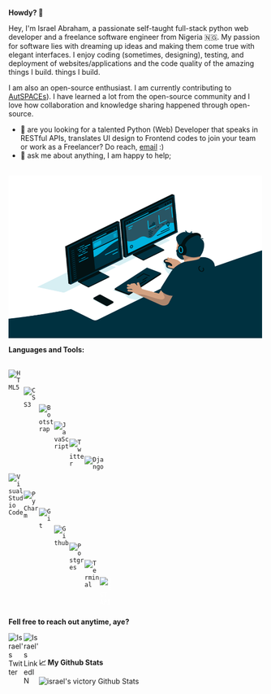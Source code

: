 **Howdy? 👋**
<br>

Hey, I'm Israel Abraham, a passionate self-taught full-stack python web developer and a freelance software engineer from Nigeria 🇳🇬. My passion for software lies with dreaming up ideas and making them come true with elegant interfaces. I enjoy coding (sometimes, designing), testing, and deployment of websites/applications and the code quality of the amazing things I build. things I build.

I am also an open-source enthusiast. I am currently contributing to [AutSPACEs](https://github.com/alan-turing-institute/AutSPACEs/)). I have learned a lot from the open-source community and I love how collaboration and knowledge sharing happened through open-source.

- 💼 are you looking for a talented Python (Web) Developer that speaks in RESTful APIs, translates UI design to Frontend codes to join your team or work as a Freelancer? Do reach, [email](mailto:israelvictory87@gmail.com) :)
- 💬 ask me about anything, I am happy to help;

<br>

<img align="center" alt="GIF" src="demo/code.gif" width="500" height="320" />

<br>

**Languages and Tools:**

<code>
<img align="left" alt="HTML5" width="30px" src="https://img.icons8.com/color/48/000000/html-5.png"/>
</code>

<code>
<img align="left" alt="CSS3" width="30px" src="https://img.icons8.com/color/48/000000/css3.png"/>
</code>

<code>
<img align="left" alt="Bootstrap" width="30px" src="https://img.icons8.com/color/48/000000/bootstrap.png"/>
</code>

<code>
<img align="left" alt="JavaScript" width="30px" src="https://img.icons8.com/color/48/000000/javascript.png"/>
</code>

<code>
<img align="left" alt="Twitter" width="30px" src="https://img.icons8.com/color/48/000000/python.png"/>
</code>

<code>
<img align="left" alt="Django" width="40px" src="https://img.icons8.com/color/48/000000/django.png"/>
</code >

<code>
<img align="left" alt="Visual Studio Code" width="30px" src="https://img.icons8.com/fluent/48/000000/visual-studio-code-2019.png"/>
</code>

<code>
<img align="left" alt="PyCharm" width="30px" src="https://img.icons8.com/color/48/000000/pycharm.png"/>
</code>

<code>
<img align="left" alt="Git" width="30px" src="https://img.icons8.com/color/48/000000/git.png"/>
</code>

<code>
<img align="left" alt="Github" width="30px" src="https://img.icons8.com/color/48/000000/github.png"/>
</code>

<code>
<img align="left" alt="Postgres" width="30px" src="https://img.icons8.com/color/48/000000/postgreesql.png"/>
</code>

<code>
<img align="left" alt="Terminal" width="30px" src="https://img.icons8.com/color/26/000000/console.png"/>
</code>

<code>
<img align="left" style="color: white;" alt="REST API" width="30px" src="https://img.icons8.com/material-outlined/24/000000/api-settings.png"/>
</code>

<br /><br />

**Fell free to reach out anytime, aye?**

[<img align="left" alt="Israel's Twitter" width="30px" src="https://img.icons8.com/color/48/000000/twitter.png"/>](https://twitter.com/israelabraham_)

[<img align="left" alt="Israel's LinkedIN" width="30px" src="https://img.icons8.com/color/48/000000/linkedin.png"/>](https://linkedin.com/in/digitalstade)

<br><br>

**📈 My Github Stats**

<img alt="israel's victory Github Stats" src="https://github-readme-stats.vercel.app/api?username=israelvictory&show_icons=true&theme=gotham"/>

